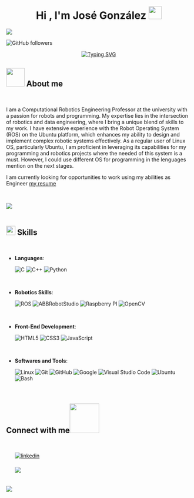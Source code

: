 <h1 align="center"><b>Hi , I'm José González </b><img src="https://media.giphy.com/media/hvRJCLFzcasrR4ia7z/giphy.gif" width="35"></h1>
<!--  -->
<img src="https://imgur.com/SXwJVTs.png">
</p>
<img alt="GitHub followers" src="https://img.shields.io/github/followers/josegzl">

<p align="center">
<a href="https://git.io/typing-svg"><img src="https://readme-typing-svg.demolab.com?font=Fira+Code&pause=1000&color=0BF710&background=000000&center=true&vCenter=true&width=435&lines=Welcome+to+my+github;Artificial+Vision;Image+Processing;Computational+Robotics+Engineer..." alt="Typing SVG" /></a>
</p>


## <picture><img src = "https://media.giphy.com/media/tOiG8Oz4huf5K/giphy.gif" width = 50px></picture> **About me**


<br>

<p>
I am a Computational Robotics Engineering Professor at the university with a passion for robots and programming. My expertise lies in the intersection of robotics and data engineering, where I bring a unique blend of skills to my work. I have extensive experience with the Robot Operating System (ROS) on the Ubuntu platform, which enhances my ability to design and implement complex robotic systems effectively. As a regular user of Linux OS, particularly Ubuntu, I am proficient in leveraging its capabilities for my programming and robotics projects where the needed of this system is a must. However, I could use different OS for programming in the lenguages mention on the next stages.
</p>

I am currently looking for opportunities to work using my abilities as Engineer [my resume](https://read.cv/josegzl)

<br>

<img src="https://user-images.githubusercontent.com/73097560/115834477-dbab4500-a447-11eb-908a-139a6edaec5c.gif"><br><br>

## <img src="https://media.giphy.com/media/VxbvOFEzkQBKKFQ63y/giphy.gif?cid=790b7611m65pw9bwp2g82lfh0i2jn5urau7i6x5t79xith1b&ep=v1_stickers_search&rid=giphy.gif&ct=s" width ="25"><b> Skills</b>

<br>

<p align="center">

- **Languages**:
    
    ![C](https://img.shields.io/badge/C%20-%232370ED.svg?style=for-the-badge&logo=c&logoColor=white)
    ![C++](https://img.shields.io/badge/C++%20-%2300599C.svg?style=for-the-badge&logo=c%2B%2B&logoColor=white)
    ![Python](https://img.shields.io/badge/Python%20-%23ffd343.svg?style=for-the-badge&logo=python&logoColor=black)
    

<br>   

- **Robotics Skills**:
  
  ![ROS](https://img.shields.io/badge/ROS%20-%2322314E.svg?style=for-the-badge&logo=ros&logoColor=white)
  ![ABBRobotStudio](https://img.shields.io/badge/ABB%20RobotStudio-FF9E0F.svg?style=for-the-badge&logo=abbrobotstudio&logoColor=white)
  ![Raspberry PI](https://img.shields.io/badge/Raspberry%20Pi-A22846.svg?style=for-the-badge&logo=raspberrypi&logoColor=white)
  ![OpenCV](https://img.shields.io/badge/OpenCV%20Pi-5C3EE8.svg?style=for-the-badge&logo=opencv&logoColor=white)
  
  
<br>
    
- **Front-End Development**:

   ![HTML5](https://img.shields.io/badge/HTML5%20-%23E34F26.svg?style=for-the-badge&logo=html5&logoColor=white)
   ![CSS3](https://img.shields.io/badge/CSS%20-%231572B6.svg?style=for-the-badge&logo=css3&logoColor=white)
   ![JavaScript](https://img.shields.io/badge/JavaScript%20-%23F7DF1E.svg?style=for-the-badge&logo=javascript&logoColor=black)
    
<br>

- **Softwares and Tools**:

    ![Linux](https://img.shields.io/badge/Linux-FCC624?style=for-the-badge&logo=linux&logoColor=black) 
    ![Git](https://img.shields.io/badge/git-%23F05033.svg?style=for-the-badge&logo=git&logoColor=white)
    ![GitHub](https://img.shields.io/badge/github-%23121011.svg?style=for-the-badge&logo=github&logoColor=white)
    ![Google](https://img.shields.io/badge/google-%234285F4.svg?style=for-the-badge&logo=google&logoColor=white)
    ![Visual Studio Code](https://img.shields.io/badge/Visual%20Studio%20Code-0078d7.svg?style=for-the-badge&logo=visual-studio-code&logoColor=white)
    ![Ubuntu](https://img.shields.io/badge/Ubuntu-%23E95420?style=for-the-badge&logo=ubuntu&logoColor=white) 
    ![Bash](https://img.shields.io/badge/Bash-%23054020?style=for-the-badge&logo=gnu-bash&logoColor=white)


</p>

<br>

## <b> Connect with me</b><img src="https://media.giphy.com/media/v1.Y2lkPTc5MGI3NjExMzg2ZDM2b3Z1aHlibmJzOHVzOGV1aDFlcTkwdXg4aGR3dGx0c2c1NCZlcD12MV9zdGlja2Vyc19zZWFyY2gmY3Q9cw/nVJN4PlV00ojrfkovH/giphy.gif" width ="80">
<br>
<div align='left'>

<ul>


<a href="https://www.linkedin.com/in/joseluisghelguera/" target="_blank">
<img src="https://img.shields.io/badge/linkedin:  Jose Luis Gonzalez-%2300acee.svg?color=405DE6&style=for-the-badge&logo=linkedin&logoColor=white" alt=linkedin style="margin-bottom: 5px;"/>
</a>


<br>
<br>



<a href="mailto:josegzlh@gmail.com" target="_blank">
<img src="https://img.shields.io/badge/gmail:  Jose Luis Gonzalez-%23EA4335.svg?style=for-the-badge&logo=gmail&logoColor=white" t=mail style="margin-bottom: 5px;" />
</a>

	
</ul>
</div>

<br>
<img src="https://user-images.githubusercontent.com/73097560/115834477-dbab4500-a447-11eb-908a-139a6edaec5c.gif">
<br>
<br>
<br>

<div align='center'>


